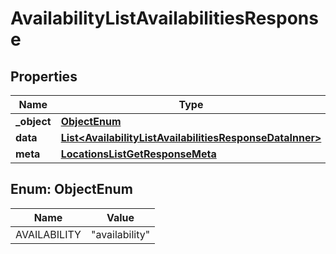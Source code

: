 

# AvailabilityListAvailabilitiesResponse


## Properties

| Name | Type | Description | Notes |
|------------ | ------------- | ------------- | -------------|
|**_object** | [**ObjectEnum**](#ObjectEnum) |  |  |
|**data** | [**List&lt;AvailabilityListAvailabilitiesResponseDataInner&gt;**](AvailabilityListAvailabilitiesResponseDataInner.md) |  |  |
|**meta** | [**LocationsListGetResponseMeta**](LocationsListGetResponseMeta.md) |  |  |



## Enum: ObjectEnum

| Name | Value |
|---- | -----|
| AVAILABILITY | &quot;availability&quot; |



